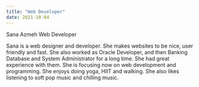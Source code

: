 ```yaml
---
title: "Web Developer"
date: 2021-10-04
---
```


Sana Azmeh
Web Developer

Sana is a web designer and developer. She makes websites to be nice, user friendly and fast. She also worked as Oracle Developer, and then Banking Database and System Administrator for a long time. She had great experience with them. She is focusing now on web development and programming. She enjoys doing yoga, HIIT and walking. She also likes listening to soft pop music and chilling music.
